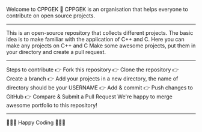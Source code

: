 Welcome to CPPGEK 🥳
CPPGEK is an organisation that helps everyone to contribute on open source projects.
________________________________________
This is an open-source repository that collects different projects.
The basic idea is to make familiar with the application of C++ and C.
Here you can make any projects on C++ and C
Make some awesome projects, put them in your directory and create a pull request.
________________________________________
Steps to contribute
👉 Fork this repository
👉 Clone the repository
👉 Create a branch
👉 Add your projects in a new directory, the name of directory should be your USERNAME
👉 Add & commit
👉 Push changes to GitHub
👉 Compare & Submit a Pull Request
We're happy to merge awesome portfolio to this repository!
________________________________________
👨🏻‍💻 Happy Coding 👩🏻‍💻
